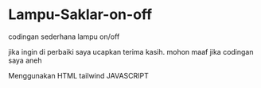 # Lampu-Saklar-on-off

codingan sederhana lampu on/off

jika ingin di perbaiki saya ucapkan terima kasih. mohon maaf jika codingan saya aneh 


Menggunakan HTML tailwind JAVASCRIPT 

